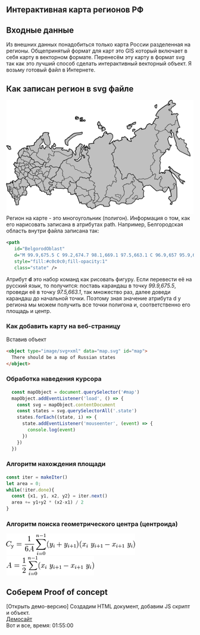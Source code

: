 ## Интерактивная карта регионов РФ
## Входные данные
Из внешних данных понадобиться только карта России разделенная на регионы. Общепринятый формат для карт это GIS который включает в себя карту в векторном формате. Перенесём эту карту в формат svg так как это лучший способ сделать интерактивный векторный объект. Я возьму готовый файл в Интернете.
## Как записан регион в svg файле
![Карта](map.svg)
Регион на карте - это многоугольник (полигон). Информация о том, как его нарисовать записана в атрибутах path. Например, Белгородская область внутри файла записана так:
```xml
<path
   id="BelgorodOblast"
   d="M 99.9,675.5 C 99.2,674.7 98.1,669.1 97.5,663.1 C 96.9,657 95.9,651.7 95.4,651.2 C 94.8,650.7 92.2,649.5 89.6,648.5 C 85.6,647.1 84.1,645.7 81.2,641.2 C 77.9,636 77.8,635.5 78.9,631.8 C 79.5,629.7 80.6,627.7 81.3,627.5 C 83.3,626.7 90.6,629.8 95.6,633.5 C 98.7,635.9 101.3,637.1 103.5,637.1 C 106.2,637.1 107.4,637.9 110.3,641.4 C 113.6,645.4 113.9,646.3 113.9,652.2 C 113.8,661.8 112.6,665.6 107.8,671 C 102.6,676.8 101.4,677.4 99.9,675.5 Z"
   style="fill:#c0c0c0;fill-opacity:1"
   class="state" />
```
Атрибут **d** это набор команд как рисовать фигуру. Если перевести её на русский язык, то получится: поставь карандаш в точку *99.9,675.5*, проведи её в точку *97.5,663.1*, так множество раз, далее доведи карандаш до начальной точки.
Поэтому зная значение атрибута d у региона мы можем получить все точки полигона и, соответственно его площадь и центр.

### Как добавить карту на веб-страницу
Вставив объект
```html
<object type="image/svg+xml" data="map.svg" id="map">
  There should be a map of Russian states
</object>
```
### Обработка наведения курсора
```JavaScript
  const mapObject = document.querySelector('#map')
  mapObject.addEventListener('load', () => {
    const svg = mapObject.contentDocument
    const states = svg.querySelectorAll('.state') 
    states.forEach((state, i) => {
      state.addEventListener('mouseenter', (event) => {
        console.log(event)
      })
    })
  })
```

### Алгоритм нахождения площади
```JavaScript
const iter = makeIter()
let area = 0;
while(!iter.done){
  const {x1, y1, x2, y2} = iter.next()
  area += y1+y2 * (x2-x1) / 2
}
```

### Алгоритм поиска геометрического центра (центроида) 
![Раз](S5n2P.png)<br>
![Раз](u5kDg.png)

## Соберем Proof of concept
[Открыть демо-версию]
Создадим HTML документ, добавим JS скрипт и объект.
<br/>
[Демосайт](https://maxxxpavlov.github.io/russian-map/)
<br/>
Вот и все, время:
01:55:00